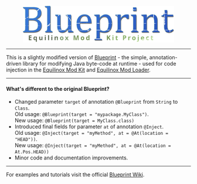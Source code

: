 <p align="center"><img src="docs/blueprint_emkp_logo.png" alt="Blueprint Logo" height="100"></p>

---

This is a slightly modified version of [Blueprint](https://github.com/wordandahalf/Blueprint) - the simple, annotation-driven library for modifying 
Java byte-code at runtime - used for code injection in the [Equilinox Mod Kit](https://github.com/EquilinoxModKit/Equilinox-Mod-Kit) and 
[Equilinox Mod Loader](https://github.com/EquilinoxModKit/Equilinox-Mod-Loader).

---

#### What's different to the original Blueprint?
- Changed parameter `target` of annotation `@Blueprint` from `String` to `Class`.<br>
  Old usage: `@Blueprint(target = "mypackage.MyClass")`.<br>
  New usage: `@Blueprint(target = MyClass.class)`
- Introduced final fields for parameter `at` of annotation `@Inject`.<br>
  Old usage: `@Inject(target = "myMethod", at = @At(location = "HEAD"))`.<br>
  New usage: `@Inject(target = "myMethod", at = @At(location = At.Pos.HEAD))`
- Minor code and documentation improvements.

---

For examples and tutorials visit the official [Blueprint Wiki](https://github.com/wordandahalf/Blueprint/wiki).